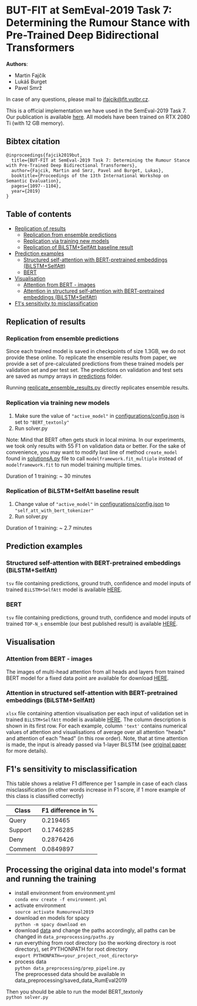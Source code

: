 # BUT-FIT at SemEval-2019 Task 7: Determining the Rumour Stance with Pre-Trained Deep Bidirectional Transformers

__Authors__:
* Martin Fajčík
* Lukáš Burget
* Pavel Smrž

In case of any questions, please mail to ifajcik@fit.vutbr.cz.

This is a official implementation we have used in the SemEval-2019 Task 7. Our publication is available [here](https://www.aclweb.org/anthology/S19-2192/).
All models have been trained on RTX 2080 Ti (with 12 GB memory).

## Bibtex citation
```
@inproceedings{fajcik2019but,
  title={BUT-FIT at SemEval-2019 Task 7: Determining the Rumour Stance with Pre-Trained Deep Bidirectional Transformers},
  author={Fajcik, Martin and Smrz, Pavel and Burget, Lukas},
  booktitle={Proceedings of the 13th International Workshop on Semantic Evaluation},
  pages={1097--1104},
  year={2019}
}

```


## Table of contents
- [Replication of results](#replication-of-results)
  * [Replication from ensemble predictions](#replication-from-ensemble-predictions)
  * [Replication via training new models](#replication-via-training-new-models)
  * [Replication of BiLSTM+SelfAtt baseline result](#replication-of-bilstm-selfatt-baseline-result)
- [Prediction examples](#prediction-examples)
  * [Structured self-attention with BERT-pretrained embeddings (BiLSTM+SelfAtt)](#structured-self-attention-with-bert-pretrained-embeddings--bilstm-selfatt-)
  * [BERT](#bert)
- [Visualisation](#visualisation)
  * [Attention from BERT - images](#attention-from-bert---images)
  * [Attention in structured self-attention with BERT-pretrained embeddings (BiLSTM+SelfAtt)](#attention-in-structured-self-attention-with-bert-pretrained-embeddings--bilstm-selfatt-)
- [F1's sensitivity to misclassification](#f1-s-sensitivity-to-misclassification)
  
## Replication of results
### Replication from ensemble predictions
Since each trained model is saved in checkpoints of size 1.3GB, we do not provide these online.
To replicate the ensemble results from paper, we provide a set of pre-calculated predictions from these trained models per validation set and per test set.
The predictions on validation and test sets are saved as numpy arrays in [predictions](predictions) folder.

Running [replicate_ensemble_results.py](replicate_ensemble_results.py) directly replicates ensemble results.

### Replication via training new models
1. Make sure the value of `"active_model"` in [configurations/config.json](configurations/config.json) is set to `"BERT_textonly"`
2. Run solver.py  

Note: Mind that BERT often gets stuck in local minima. In our experiments, we took only results with 55 F1 on validation data or better.
For the sake of convenience, you may want to modify last line of method `create_model` found in  [solutionsA.py](solutionsA.py) file to call 
 `modelframework.fit_multiple` instead of `modelframework.fit` to run model training multiple times.

Duration of 1 training: ~ 30 minutes

### Replication of BiLSTM+SelfAtt baseline result
1. Change value of `"active_model"` in [configurations/config.json](configurations/config.json) to `"self_att_with_bert_tokenizer"`
2. Run solver.py

Duration of 1 training: ~ 2.7 minutes

## Prediction examples
### Structured self-attention with BERT-pretrained embeddings (BiLSTM+SelfAtt)
`tsv` file containing predictions, ground truth, confidence and model inputs of trained `BiLSTM+SelfAtt` model is available [HERE](https://www.fit.vutbr.cz/~ifajcik/pubdata/introspection_task_A.frameworks.self_att_with_bert_tokenizing.SelfAtt_BertTokenizing_Framework_F1_0.472417_LOSS_1.019169.tsv).
### BERT
`tsv` file containing predictions, ground truth, confidence and model inputs of trained `TOP-N_s` ensemble (our best published result) is available [HERE](https://www.fit.vutbr.cz/~ifajcik/pubdata/ensemble_introspection_TOP_N_s.tsv).
## Visualisation
### Attention from BERT - images
The images of multi-head attention from all heads and layers from trained BERT model for a fixed data point are available for download [HERE](https://www.fit.vutbr.cz/~ifajcik/pubdata/example_attention.zip). 

### Attention in structured self-attention with BERT-pretrained embeddings (BiLSTM+SelfAtt)
`xlsx` file containing attention visualisation per each input of validation set in trained `BiLSTM+SelfAtt` model is available [HERE](https://www.fit.vutbr.cz/~ifajcik/pubdata/introspection_task_A.frameworks.self_att_with_bert_tokenizing.SelfAtt_BertTokenizing_Framework_F1_0.472417_LOSS_1.019169.xlsx). 
The column description is shown in its first row.
For each example, column `'text'` contains numerical values of attention and visualisations of average over all attention "heads" and attention of each "head" (in this row order). Note, that at time attention is made, the input is already passed via 1-layer BiLSTM (see [original paper](https://arxiv.org/abs/1703.03130) for more details).


## F1's sensitivity to misclassification
This table shows a relative F1 difference per 1 sample in case of each class misclassification (in other words increase in F1 score, if 1 more example of this class is classified correctly)

| Class   | F1 difference in % |
| ------- |------------------- |
| Query   | 0.219465           |
| Support | 0.1746285          |
| Deny    | 0.2876426          |
| Comment | 0.0849897          |

## Processing the original data into model's format and running the training
* install environment from environment.yml  
    `conda env create -f environment.yml`  
* activate environment  
    `source activate Rumoureval2019`  
* download en models for spacy  
    `python -m spacy download en`  
* download [data](https://figshare.com/articles/RumourEval_2019_data/8845580) and change the paths accordingly, all paths can be changed in `data_preprocessing/paths.py`  
* run everything from root directory (so the working directory is root directory), set PYTHONPATH for root directory  
    `export PYTHONPATH=<your_project_root_directory>`
* process data  
  `python data_preprocessing/prep_pipeline.py`  
The preprocessed data should be available in data_preprocessing/saved_data_RumEval2019


Then you should be able to run the model BERT_textonly  
  `python solver.py`

